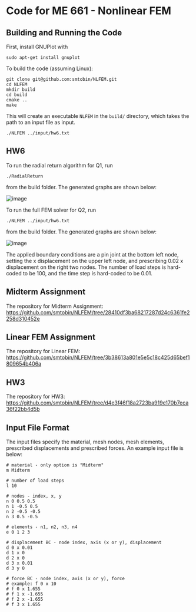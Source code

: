 # Code for ME 661 - Nonlinear FEM
## Building and Running the Code
First, install GNUPlot with
```
sudo apt-get install gnuplot
```

To build the code (assuming Linux):
```
git clone git@github.com:smtobin/NLFEM.git
cd NLFEM
mkdir build
cd build
cmake ..
make
```
This will create an executable `NLFEM` in the `build/` directory, which takes the path to an input file as input.
```
./NLFEM ../input/hw6.txt
```
## HW6
To run the radial return algorithm for Q1, run
```
./RadialReturn
```
from the build folder. The generated graphs are shown below:

![image](https://github.com/user-attachments/assets/79617f7e-621a-4245-afc4-572ab809af8b)


To run the full FEM solver for Q2, run
```
./NLFEM ../input/hw6.txt
```
from the build folder. The generated graphs are shown below:

![image](https://github.com/user-attachments/assets/191ac4f0-1606-4107-b4ee-1f4de8478db7)


The applied boundary conditions are a pin joint at the bottom left node, setting the x displacement on the upper left node, and prescribing 0.02 x displacement on the right two nodes. The number of load steps is hard-coded to be 100, and the time step is hard-coded to be 0.01.

## Midterm Assignment
The repository for Midterm Assignment: https://github.com/smtobin/NLFEM/tree/28410df3ba68217287d24c6361fe2258d310452e

## Linear FEM Assignment
The repository for Linear FEM: https://github.com/smtobin/NLFEM/tree/3b38613a801e5e5c18c425d65bef1809654b406a

## HW3
The repository for HW3: https://github.com/smtobin/NLFEM/tree/d4e3f46f18a2723ba919e170b7eca36f22bb4d5b

## Input File Format
The input files specify the material, mesh nodes, mesh elements, prescribed displacements and prescribed forces. An example input file is below:
```
# material - only option is "Midterm"
m Midterm

# number of load steps
l 10

# nodes - index, x, y
n 0 0.5 0.5
n 1 -0.5 0.5
n 2 -0.5 -0.5
n 3 0.5 -0.5

# elements - n1, n2, n3, n4
e 0 1 2 3

# displacement BC - node index, axis (x or y), displacement
d 0 x 0.01
d 1 x 0
d 2 x 0
d 3 x 0.01
d 3 y 0

# force BC - node index, axis (x or y), force
# example: f 0 x 10
# f 0 x 1.655
# f 1 x -1.655
# f 2 x -1.655
# f 3 x 1.655
```
